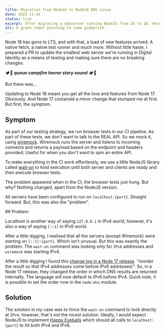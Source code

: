 ```yaml
---
title: Migration from Node16 to Node18 DNS issue
date: 2022-11-24
status: live
excerpt: After migrating a webserver running NodeJS from 16 to 18. Heres a nice little DNS issue I came across.
alt: A green robot pointing to some gibberish.
---
```


Node 18 has gone to LTS, and with that, a load of new features arrived. A native fetch, a native test runner and much more. Without little haste, I prepared a PR to update the smallest web server we're running in Digital Identity as a means of testing and making sure there are no breaking changes.

🏕🔦 **_queue campfire horror story sound_** 🏕🔦

But there was...

Updating to Node 18 meant you get all the love and features from Node 17. Obviously.
And Node 17 contained a minor change that stumped me at first. But first, the symptom.

## Symptom

As part of our testing strategy, we run browser tests in our CI pipeline. As part of these tests, we don't want to talk to the REAL API. So we mock it, using [wiremock](https://wiremock.org/). Wiremock runs the server and listens to incoming connects and returns a payload based on the endpoint and headers provided. Useful for when you don't want to spin an entire API.

To make everything in the CI work effortlessly, we use a little NodeJS library called [wait-on](https://www.npmjs.com/package/wait-on) to hold execution until both server and clients are ready and then execute browser tests.

The problem appeared when in the CI, the browser tests just hung. But why? Nothing changed, apart from the NodeJS version.

All servers have been configured to run on `localhost:{port}`. Straight forward. But, this was also the "problem".

## Problem

Localhost is another way of saying `127.0.0.1` in IPv4 world, however, it's also a way of saying `[::1]` in IPv6 world.

After a little digging, I realised that all the servers (except Wiremock) were starting on `[::1]:{port}`. Which isn't unusual. But this was exactly the problem. The `wait-on` command was looking only for `IPv6` addresses and `wiremock` was starting IPv4.

After a little digging I found this [change log in a Node 17 release](https://github.com/nodejs/node/pull/39987). "reorder the result so that IPv4 addresses
come before IPv6 addresses)". So, in a Node 17 release, they changed the order in which DNS results are returned internally. The language will now default to IPv6 before IPv4. Quick note, it is possible to set the order now in the `node:dns` module.

## Solution

The solution in my case was to force the `wait-on` command to look directly at `IPv4`, however, that's not the nicest solution. Ideally, I would expect NodeJS to implement [Happy Eyeballs](https://en.wikipedia.org/wiki/Happy_Eyeballs) which should all calls to `localhost:{port}` to hit both IPv4 and IPv6.
